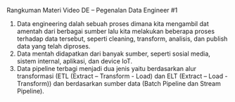 Rangkuman Materi Video DE – Pegenalan Data Engineer #1
1.	Data engineering dalah sebuah proses dimana kita mengambil dat amentah dari berbagai sumber lalu kita melakukan beberapa proses terhadap data tersebut, seperti cleaning, transform, analisis, dan publish data yang telah diproses.
2.	Data mentah didapatkan dari banyak sumber, seperti sosial media, sistem internal, aplikasi, dan device IoT.
3.	Data pipeline terbagi menjadi dua jenis yaitu berdasarkan alur transformasi (ETL (Extract – Transform - Load) dan ELT (Extract – Load - Transform)) dan berdasarkan sumber data (Batch Pipeline dan Stream Pipeline). 
